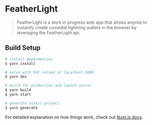 # FeatherLight

> FeatherLight is a work in progress web app that allows anyone to instantly create cusotdial lightning wallets in the browser by leveraging the FeatherLight api.

## Build Setup

```bash
# install dependencies
$ yarn install

# serve with hot reload at localhost:3000
$ yarn dev

# build for production and launch server
$ yarn build
$ yarn start

# generate static project
$ yarn generate
```

For detailed explanation on how things work, check out [Nuxt.js docs](https://nuxtjs.org).
